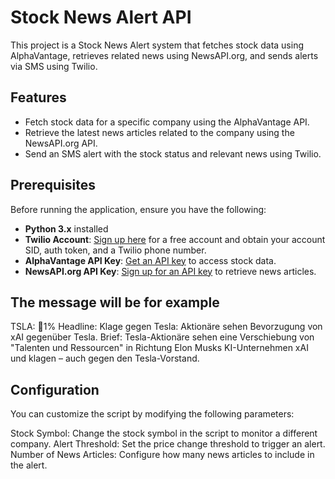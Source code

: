 # Stock News Alert API

This project is a Stock News Alert system that fetches stock data using AlphaVantage, retrieves related news using NewsAPI.org, and sends alerts via SMS using Twilio.

## Features

- Fetch stock data for a specific company using the AlphaVantage API.
- Retrieve the latest news articles related to the company using the NewsAPI.org API.
- Send an SMS alert with the stock status and relevant news using Twilio.

## Prerequisites

Before running the application, ensure you have the following:

- **Python 3.x** installed
- **Twilio Account**: [Sign up here](https://www.twilio.com/try-twilio) for a free account and obtain your account SID, auth token, and a Twilio phone number.
- **AlphaVantage API Key**: [Get an API key](https://www.alphavantage.co/support/#api-key) to access stock data.
- **NewsAPI.org API Key**: [Sign up for an API key](https://newsapi.org/register) to retrieve news articles.

## The message will be for example
TSLA: 🔺1%
Headline: Klage gegen Tesla: Aktionäre sehen Bevorzugung von xAI gegenüber Tesla. 
Brief: Tesla-Aktionäre sehen eine Verschiebung von "Talenten und Ressourcen" in Richtung Elon Musks KI-Unternehmen xAI und klagen – auch gegen den Tesla-Vorstand.

## Configuration
You can customize the script by modifying the following parameters:

Stock Symbol: Change the stock symbol in the script to monitor a different company.
Alert Threshold: Set the price change threshold to trigger an alert.
Number of News Articles: Configure how many news articles to include in the alert.
